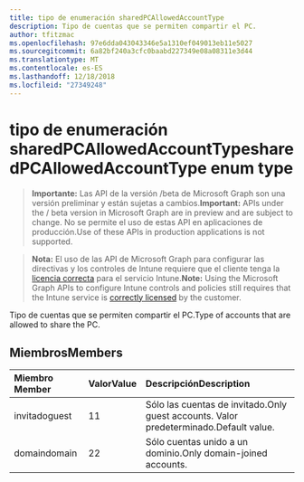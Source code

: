 ```yaml
---
title: tipo de enumeración sharedPCAllowedAccountType
description: Tipo de cuentas que se permiten compartir el PC.
author: tfitzmac
ms.openlocfilehash: 97e6dda043043346e5a1310ef049013eb11e5027
ms.sourcegitcommit: 6a82bf240a3cfc0baabd227349e08a08311e3d44
ms.translationtype: MT
ms.contentlocale: es-ES
ms.lasthandoff: 12/18/2018
ms.locfileid: "27349248"
---
```

# <a name="sharedpcallowedaccounttype-enum-type"></a><span data-ttu-id="f374b-103">tipo de enumeración sharedPCAllowedAccountType</span><span class="sxs-lookup"><span data-stu-id="f374b-103">sharedPCAllowedAccountType enum type</span></span>

> <span data-ttu-id="f374b-104">**Importante:** Las API de la versión /beta de Microsoft Graph son una versión preliminar y están sujetas a cambios.</span><span class="sxs-lookup"><span data-stu-id="f374b-104">**Important:** APIs under the / beta version in Microsoft Graph are in preview and are subject to change.</span></span> <span data-ttu-id="f374b-105">No se permite el uso de estas API en aplicaciones de producción.</span><span class="sxs-lookup"><span data-stu-id="f374b-105">Use of these APIs in production applications is not supported.</span></span>

> <span data-ttu-id="f374b-106">**Nota:** El uso de las API de Microsoft Graph para configurar las directivas y los controles de Intune requiere que el cliente tenga la [licencia correcta](https://go.microsoft.com/fwlink/?linkid=839381) para el servicio Intune.</span><span class="sxs-lookup"><span data-stu-id="f374b-106">**Note:** Using the Microsoft Graph APIs to configure Intune controls and policies still requires that the Intune service is [correctly licensed](https://go.microsoft.com/fwlink/?linkid=839381) by the customer.</span></span>

<span data-ttu-id="f374b-107">Tipo de cuentas que se permiten compartir el PC.</span><span class="sxs-lookup"><span data-stu-id="f374b-107">Type of accounts that are allowed to share the PC.</span></span>
## <a name="members"></a><span data-ttu-id="f374b-108">Miembros</span><span class="sxs-lookup"><span data-stu-id="f374b-108">Members</span></span>
|<span data-ttu-id="f374b-109">Miembro	</span><span class="sxs-lookup"><span data-stu-id="f374b-109">Member</span></span>|<span data-ttu-id="f374b-110">Valor</span><span class="sxs-lookup"><span data-stu-id="f374b-110">Value</span></span>|<span data-ttu-id="f374b-111">Descripción</span><span class="sxs-lookup"><span data-stu-id="f374b-111">Description</span></span>|
|:---|:---|:---|
|<span data-ttu-id="f374b-112">invitado</span><span class="sxs-lookup"><span data-stu-id="f374b-112">guest</span></span>|<span data-ttu-id="f374b-113">1</span><span class="sxs-lookup"><span data-stu-id="f374b-113">1</span></span>|<span data-ttu-id="f374b-114">Sólo las cuentas de invitado.</span><span class="sxs-lookup"><span data-stu-id="f374b-114">Only guest accounts.</span></span> <span data-ttu-id="f374b-115">Valor predeterminado.</span><span class="sxs-lookup"><span data-stu-id="f374b-115">Default value.</span></span>|
|<span data-ttu-id="f374b-116">domain</span><span class="sxs-lookup"><span data-stu-id="f374b-116">domain</span></span>|<span data-ttu-id="f374b-117">2</span><span class="sxs-lookup"><span data-stu-id="f374b-117">2</span></span>|<span data-ttu-id="f374b-118">Sólo cuentas unido a un dominio.</span><span class="sxs-lookup"><span data-stu-id="f374b-118">Only domain-joined accounts.</span></span>|






